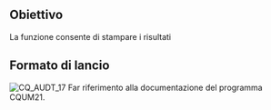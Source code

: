 ## Obiettivo
La funzione consente di stampare i risultati

## Formato di lancio

![CQ_AUDT_17](https://doc.smeup.com/immagini/MBDOC_OGG-P_CQUS20/CQ_AUDT_17.png)
Far riferimento alla documentazione del programma CQUM21.
